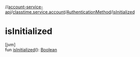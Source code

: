 //[account-service-api](../../../index.md)/[classtime.service.account](../index.md)/[AuthenticationMethod](index.md)/[isInitialized](is-initialized.md)

# isInitialized

[jvm]\
fun [isInitialized](is-initialized.md)(): [Boolean](https://kotlinlang.org/api/latest/jvm/stdlib/kotlin/-boolean/index.html)
